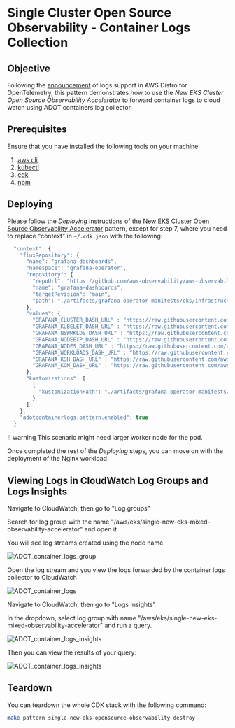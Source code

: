 # Single Cluster Open Source Observability - Container Logs Collection

## Objective

Following the [announcement](https://aws.amazon.com/about-aws/whats-new/2023/11/logs-support-aws-distro-opentelemetry/) of logs support in AWS Distro for OpenTelemetry, this pattern demonstrates how to use the _New EKS Cluster Open Source Observability Accelerator_ to forward container logs to cloud watch using ADOT containers log collector.

## Prerequisites

Ensure that you have installed the following tools on your machine.

1. [aws cli](https://docs.aws.amazon.com/cli/latest/userguide/install-cliv2.html)
2. [kubectl](https://Kubernetes.io/docs/tasks/tools/)
3. [cdk](https://docs.aws.amazon.com/cdk/v2/guide/getting_started.html#getting_started_install)
4. [npm](https://docs.npmjs.com/cli/v8/commands/npm-install)

## Deploying

Please follow the _Deploying_ instructions of the [New EKS Cluster Open Source Observability Accelerator](./single-new-eks-opensource-observability.md) pattern, except for step 7, where you need to replace "context" in `~/.cdk.json` with the following:

```typescript
  "context": {
    "fluxRepository": {
      "name": "grafana-dashboards",
      "namespace": "grafana-operator",
      "repository": {
        "repoUrl": "https://github.com/aws-observability/aws-observability-accelerator",
        "name": "grafana-dashboards",
        "targetRevision": "main",
        "path": "./artifacts/grafana-operator-manifests/eks/infrastructure"
      },
      "values": {
        "GRAFANA_CLUSTER_DASH_URL" : "https://raw.githubusercontent.com/aws-observability/aws-observability-accelerator/main/artifacts/grafana-dashboards/eks/infrastructure/cluster.json",
        "GRAFANA_KUBELET_DASH_URL" : "https://raw.githubusercontent.com/aws-observability/aws-observability-accelerator/main/artifacts/grafana-dashboards/eks/infrastructure/kubelet.json",
        "GRAFANA_NSWRKLDS_DASH_URL" : "https://raw.githubusercontent.com/aws-observability/aws-observability-accelerator/main/artifacts/grafana-dashboards/eks/infrastructure/namespace-workloads.json",
        "GRAFANA_NODEEXP_DASH_URL" : "https://raw.githubusercontent.com/aws-observability/aws-observability-accelerator/main/artifacts/grafana-dashboards/eks/infrastructure/nodeexporter-nodes.json",
        "GRAFANA_NODES_DASH_URL" : "https://raw.githubusercontent.com/aws-observability/aws-observability-accelerator/main/artifacts/grafana-dashboards/eks/infrastructure/nodes.json",
        "GRAFANA_WORKLOADS_DASH_URL" : "https://raw.githubusercontent.com/aws-observability/aws-observability-accelerator/main/artifacts/grafana-dashboards/eks/infrastructure/workloads.json",
        "GRAFANA_KSH_DASH_URL" : "https://raw.githubusercontent.com/aws-observability/aws-observability-accelerator/main/artifacts/grafana-dashboards/eks/infrastructure/ksh.json",
        "GRAFANA_KCM_DASH_URL" : "https://raw.githubusercontent.com/aws-observability/aws-observability-accelerator/main/artifacts/grafana-dashboards/eks/infrastructure/kcm.json"
      },
      "kustomizations": [
        {
          "kustomizationPath": "./artifacts/grafana-operator-manifests/eks/infrastructure"
        }
      ]
    },
    "adotcontainerlogs.pattern.enabled": true
  }
```

!! warning This scenario might need larger worker node for the pod. 


Once completed the rest of the _Deploying_ steps, you can move on with the deployment of the Nginx workload.

## Viewing Logs in CloudWatch Log Groups and Logs Insights

Navigate to CloudWatch, then go to "Log groups"

Search for log group with the name "/aws/eks/single-new-eks-mixed-observability-accelerator" and open it

You will see log streams created using the node name

![ADOT_container_logs_group](../images/ADOT_container_logs_group.png)

Open the log stream and you view the logs forwarded by the container logs collector to CloudWatch

![ADOT_container_logs](../images/ADOT_container_logs.png)

Navigate to CloudWatch, then go to "Logs Insights"

In the dropdown, select log group with name "/aws/eks/single-new-eks-mixed-observability-accelerator" and run a query.

![ADOT_container_logs_insights](../images/ADOT_container_logs_insights.png)

Then you can view the results of your query:

![ADOT_container_logs_insights](../images/ADOT_container_logs_insights_results.png)

## Teardown

You can teardown the whole CDK stack with the following command:

```bash
make pattern single-new-eks-opensource-observability destroy
```
